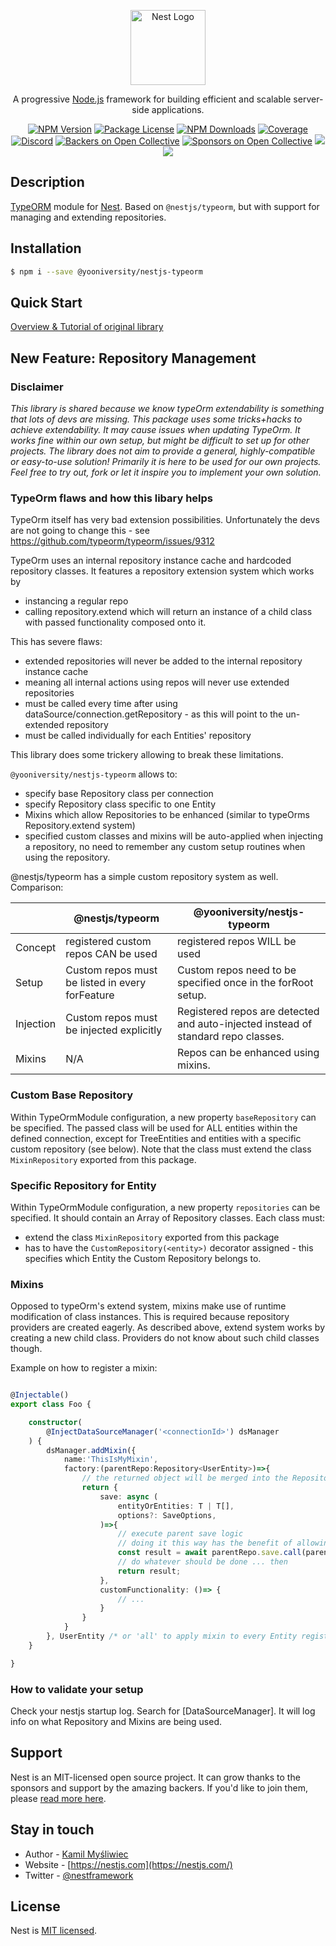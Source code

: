 <p align="center">
  <a href="http://nestjs.com/" target="blank"><img src="https://nestjs.com/img/logo-small.svg" width="120" alt="Nest Logo" /></a>
</p>

[travis-image]: https://api.travis-ci.org/nestjs/nest.svg?branch=master
[travis-url]: https://travis-ci.org/nestjs/nest
[linux-image]: https://img.shields.io/travis/nestjs/nest/master.svg?label=linux
[linux-url]: https://travis-ci.org/nestjs/nest

  <p align="center">A progressive <a href="http://nodejs.org" target="blank">Node.js</a> framework for building efficient and scalable server-side applications.</p>
    <p align="center">
<a href="https://www.npmjs.com/~nestjscore"><img src="https://img.shields.io/npm/v/@nestjs/core.svg" alt="NPM Version" /></a>
<a href="https://www.npmjs.com/~nestjscore"><img src="https://img.shields.io/npm/l/@nestjs/core.svg" alt="Package License" /></a>
<a href="https://www.npmjs.com/~nestjscore"><img src="https://img.shields.io/npm/dm/@nestjs/core.svg" alt="NPM Downloads" /></a>
<a href="https://coveralls.io/github/nestjs/nest?branch=master"><img src="https://coveralls.io/repos/github/nestjs/nest/badge.svg?branch=master#5" alt="Coverage" /></a>
<a href="https://discord.gg/G7Qnnhy" target="_blank"><img src="https://img.shields.io/badge/discord-online-brightgreen.svg" alt="Discord"/></a>
<a href="https://opencollective.com/nest#backer"><img src="https://opencollective.com/nest/backers/badge.svg" alt="Backers on Open Collective" /></a>
<a href="https://opencollective.com/nest#sponsor"><img src="https://opencollective.com/nest/sponsors/badge.svg" alt="Sponsors on Open Collective" /></a>
  <a href="https://paypal.me/kamilmysliwiec"><img src="https://img.shields.io/badge/Donate-PayPal-dc3d53.svg"/></a>
  <a href="https://twitter.com/nestframework"><img src="https://img.shields.io/twitter/follow/nestframework.svg?style=social&label=Follow"></a>
</p>
  <!--[![Backers on Open Collective](https://opencollective.com/nest/backers/badge.svg)](https://opencollective.com/nest#backer)
  [![Sponsors on Open Collective](https://opencollective.com/nest/sponsors/badge.svg)](https://opencollective.com/nest#sponsor)-->

## Description

[TypeORM](http://typeorm.io) module for [Nest](https://github.com/nestjs/nest).
Based on `@nestjs/typeorm`, but with support for managing and extending repositories.


## Installation

```bash
$ npm i --save @yooniversity/nestjs-typeorm
```

## Quick Start

[Overview & Tutorial of original library](https://docs.nestjs.com/techniques/sql)

## New Feature: Repository Management

### Disclaimer

_This library is shared because we know typeOrm extendability is something that lots of devs are missing._
_This package uses some tricks+hacks to achieve extendability. It may cause issues when updating TypeOrm._
_It works fine within our own setup, but might be difficult to set up for other projects._
_The library does not aim to provide a general, highly-compatible or easy-to-use solution!_
_Primarily it is here to be used for our own projects._
_Feel free to try out, fork or let it inspire you to implement your own solution._

### TypeOrm flaws and how this libary helps

TypeOrm itself has very bad extension possibilities.
Unfortunately the devs are not going to change this - see https://github.com/typeorm/typeorm/issues/9312

TypeOrm uses an internal repository instance cache and hardcoded repository classes.
It features a repository extension system which works by

- instancing a regular repo
- calling repository.extend which will return an instance of a child class with passed functionality composed onto it.

This has severe flaws:

- extended repositories will never be added to the internal repository instance cache
- meaning all internal actions using repos will never use extended repositories
- must be called every time after using dataSource/connection.getRepository - as this will point to the un-extended repository
- must be called individually for each Entities' repository

This library does some trickery allowing to break these limitations.

`@yooniversity/nestjs-typeorm` allows to:

- specify base Repository class per connection
- specify Repository class specific to one Entity
- Mixins which allow Repositories to be enhanced (similar to typeOrms Repository.extend system)
- specified custom classes and mixins will be auto-applied when injecting a repository, no need to remember any custom setup routines when using the repository.

@nestjs/typeorm has a simple custom repository system as well. Comparison:

|            | @nestjs/typeorm | @yooniversity/nestjs-typeorm |
| ---        | --- | --- |
| Concept    | registered custom repos CAN be used | registered repos WILL be used |
| Setup      | Custom repos must be listed in every forFeature | Custom repos need to be specified once in the forRoot setup. |
| Injection  | Custom repos must be injected explicitly | Registered repos are detected and auto-injected instead of standard repo classes. |
| Mixins     | N/A | Repos can be enhanced using mixins. |


### Custom Base Repository

Within TypeOrmModule configuration, a new property `baseRepository` can be specified.
The passed class will be used for ALL entities within the defined connection, except for TreeEntities and entities with a specific custom repository (see below).
Note that the class must extend the class `MixinRepository` exported from this package.

### Specific Repository for Entity

Within TypeOrmModule configuration, a new property `repositories` can be specified.
It should contain an Array of Repository classes. Each class must:

- extend the class `MixinRepository` exported from this package
- has to have the `CustomRepository(<entity>)` decorator assigned - this specifies which Entity the Custom Repository belongs to.

### Mixins

Opposed to typeOrm's extend system, mixins make use of runtime modification of class instances.
This is required because repository providers are created eagerly.
As described above, extend system works by creating a new child class.
Providers do not know about such child classes though.

Example on how to register a mixin:

```ts

@Injectable()
export class Foo {

	constructor(
		@InjectDataSourceManager('<connectionId>') dsManager
	) {
		dsManager.addMixin({
			name:'ThisIsMyMixin',
			factory:(parentRepo:Repository<UserEntity>)=>{		
				// the returned object will be merged into the Repository instance
				return {
					save: async (
						entityOrEntities: T | T[],
						options?: SaveOptions,
					)=>{
						// execute parent save logic
						// doing it this way has the benefit of allowing mixin overrides to be stacked
						const result = await parentRepo.save.call(parentRepo,entityOrEntities,options);
						// do whatever should be done ... then
						return result;
					},
					customFunctionality: ()=> {
						// ...
					}
				}
			}
		}, UserEntity /* or 'all' to apply mixin to every Entity registered within the DataSource/Connection */)
	}

}

```

### How to validate your setup

Check your nestjs startup log. Search for [DataSourceManager]. It will log info on what Repository and Mixins are being used.


## Support

Nest is an MIT-licensed open source project. It can grow thanks to the sponsors and support by the amazing backers. If you'd like to join them, please [read more here](https://docs.nestjs.com/support).

## Stay in touch

* Author - [Kamil Myśliwiec](https://twitter.com/kammysliwiec)
* Website - [https://nestjs.com](https://nestjs.com/)
* Twitter - [@nestframework](https://twitter.com/nestframework)

## License

Nest is [MIT licensed](LICENSE).

